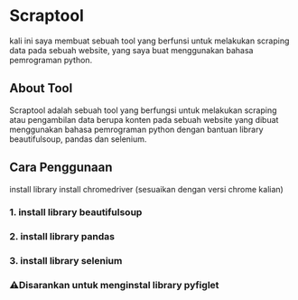 # Scraptool
kali ini saya membuat sebuah tool yang berfunsi untuk melakukan scraping data pada sebuah website,  yang saya buat menggunakan bahasa pemrograman python.

## About Tool
Scraptool adalah sebuah tool yang berfungsi untuk melakukan scraping atau pengambilan data berupa konten pada sebuah website yang dibuat menggunakan bahasa pemrograman python dengan bantuan library beautifulsoup, pandas dan selenium.

## Cara Penggunaan
install library 
install chromedriver (sesuaikan dengan versi chrome kalian)
### 1. install library beautifulsoup
### 2. install library pandas
### 3. install library selenium
### ⚠️Disarankan untuk menginstal library pyfiglet
